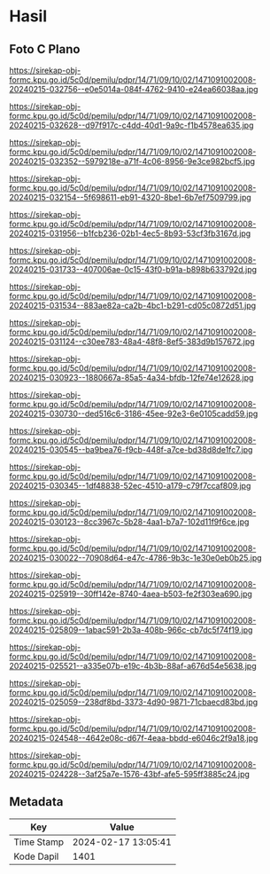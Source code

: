 # Hasil

## Foto C Plano

https://sirekap-obj-formc.kpu.go.id/5c0d/pemilu/pdpr/14/71/09/10/02/1471091002008-20240215-032756--e0e5014a-084f-4762-9410-e24ea66038aa.jpg

https://sirekap-obj-formc.kpu.go.id/5c0d/pemilu/pdpr/14/71/09/10/02/1471091002008-20240215-032628--d97f917c-c4dd-40d1-9a9c-f1b4578ea635.jpg

https://sirekap-obj-formc.kpu.go.id/5c0d/pemilu/pdpr/14/71/09/10/02/1471091002008-20240215-032352--5979218e-a71f-4c06-8956-9e3ce982bcf5.jpg

https://sirekap-obj-formc.kpu.go.id/5c0d/pemilu/pdpr/14/71/09/10/02/1471091002008-20240215-032154--5f698611-eb91-4320-8be1-6b7ef7509799.jpg

https://sirekap-obj-formc.kpu.go.id/5c0d/pemilu/pdpr/14/71/09/10/02/1471091002008-20240215-031956--b1fcb236-02b1-4ec5-8b93-53cf3fb3167d.jpg

https://sirekap-obj-formc.kpu.go.id/5c0d/pemilu/pdpr/14/71/09/10/02/1471091002008-20240215-031733--407006ae-0c15-43f0-b91a-b898b633792d.jpg

https://sirekap-obj-formc.kpu.go.id/5c0d/pemilu/pdpr/14/71/09/10/02/1471091002008-20240215-031534--883ae82a-ca2b-4bc1-b291-cd05c0872d51.jpg

https://sirekap-obj-formc.kpu.go.id/5c0d/pemilu/pdpr/14/71/09/10/02/1471091002008-20240215-031124--c30ee783-48a4-48f8-8ef5-383d9b157672.jpg

https://sirekap-obj-formc.kpu.go.id/5c0d/pemilu/pdpr/14/71/09/10/02/1471091002008-20240215-030923--1880667a-85a5-4a34-bfdb-12fe74e12628.jpg

https://sirekap-obj-formc.kpu.go.id/5c0d/pemilu/pdpr/14/71/09/10/02/1471091002008-20240215-030730--ded516c6-3186-45ee-92e3-6e0105cadd59.jpg

https://sirekap-obj-formc.kpu.go.id/5c0d/pemilu/pdpr/14/71/09/10/02/1471091002008-20240215-030545--ba9bea76-f9cb-448f-a7ce-bd38d8de1fc7.jpg

https://sirekap-obj-formc.kpu.go.id/5c0d/pemilu/pdpr/14/71/09/10/02/1471091002008-20240215-030345--1df48838-52ec-4510-a179-c79f7ccaf809.jpg

https://sirekap-obj-formc.kpu.go.id/5c0d/pemilu/pdpr/14/71/09/10/02/1471091002008-20240215-030123--8cc3967c-5b28-4aa1-b7a7-102d11f9f6ce.jpg

https://sirekap-obj-formc.kpu.go.id/5c0d/pemilu/pdpr/14/71/09/10/02/1471091002008-20240215-030022--70908d64-e47c-4786-9b3c-1e30e0eb0b25.jpg

https://sirekap-obj-formc.kpu.go.id/5c0d/pemilu/pdpr/14/71/09/10/02/1471091002008-20240215-025919--30ff142e-8740-4aea-b503-fe2f303ea690.jpg

https://sirekap-obj-formc.kpu.go.id/5c0d/pemilu/pdpr/14/71/09/10/02/1471091002008-20240215-025809--1abac591-2b3a-408b-966c-cb7dc5f74f19.jpg

https://sirekap-obj-formc.kpu.go.id/5c0d/pemilu/pdpr/14/71/09/10/02/1471091002008-20240215-025521--a335e07b-e19c-4b3b-88af-a676d54e5638.jpg

https://sirekap-obj-formc.kpu.go.id/5c0d/pemilu/pdpr/14/71/09/10/02/1471091002008-20240215-025059--238df8bd-3373-4d90-9871-71cbaecd83bd.jpg

https://sirekap-obj-formc.kpu.go.id/5c0d/pemilu/pdpr/14/71/09/10/02/1471091002008-20240215-024548--4642e08c-d67f-4eaa-bbdd-e6046c2f9a18.jpg

https://sirekap-obj-formc.kpu.go.id/5c0d/pemilu/pdpr/14/71/09/10/02/1471091002008-20240215-024228--3af25a7e-1576-43bf-afe5-595ff3885c24.jpg


## Metadata

| Key        | Value               |
| ---------- | ------------------- |
| Time Stamp | 2024-02-17 13:05:41 |
| Kode Dapil | 1401                |



